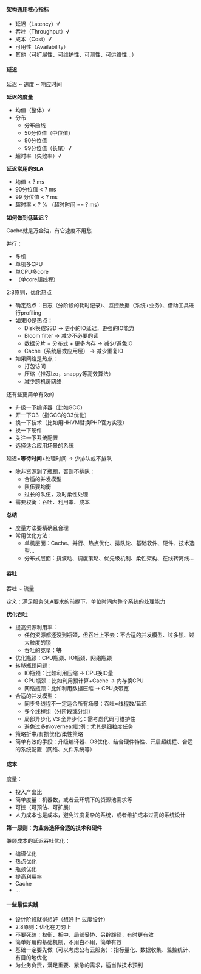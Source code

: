 #### 架构通用核心指标

- 延迟（Latency）√
- 吞吐（Throughput）√
- 成本（Cost）√
- 可用性（Availability）
- 其他（可扩展性、可维护性、可测性、可运维性...）

#### 延迟

延迟 ~ 速度 ~ 响应时间

**延迟的度量**

- 均值（整体）√
- 分布
	- 分布曲线
	- 50分位值（中位值）
	- 90分位值
	- 99分位值（长尾）√
- 超时率（失败率）√

**延迟常用的SLA**

- 均值 < ? ms
- 90分位值 < ? ms
- 99 分位值 < ? ms
- 超时率 < ? % （超时时间 == ? ms）

**如何做到低延迟？**

Cache就是万金油，有它速度不用愁

并行：

- 多机
- 单机多CPU
- 单CPU多core
- （单core超线程）

2:8原则，优化热点

- 确定热点：日志（分阶段的耗时记录）、监控数据（系统+业务）、借助工具进行profiling
- 如果IO是热点：
	- Disk换成SSD -> 更小的IO延迟，更强的IO能力
	- Bloom filter -> 减少不必要的读
	- 数据分片 + 分布式 + 更多内存 -> 减少/避免IO
	- Cache（系统层或应用层） -> 减少重复IO
- 如果网络是热点：
	- 打包访问
	- 压缩（推荐lzo，snappy等高效算法）
	- 减少跨机房网络

还有些更简单有效的

- 升级一下编译器（比如GCC）
- 开一下O3（指GCC的O3优化）
- 换一下技术（比如用HHVM替换PHP官方实现）
- 换一下硬件
- 关注一下系统配置
- 选择适合应用场景的系统

延迟=**等待时间**+处理时间 -> 少排队或不排队 

- 除非资源到了瓶颈，否则不排队：
	- 合适的并发模型
	- 队伍要均衡
	- 过长的队伍，及时柔性处理
- 需要权衡：吞吐、利用率、成本

**总结**

- 度量方法要精确且合理
- 常用优化方法：
	- 单机层面：Cache、并行、热点优化、排队论、基础软件、硬件、技术选型...
	- 分布式层面：抗波动、调度策略、优先级机制、柔性架构、在线转离线...

#### 吞吐

吞吐 ~ 流量

定义：满足服务SLA要求的前提下，单位时间内整个系统的处理能力

**优化吞吐**

- 提高资源利用率：
	- 任何资源都还没到瓶颈，但吞吐上不去：不合适的并发模型、过多锁、过大粒度的锁
	- 吞吐的克星：**等**
- 优化瓶颈：CPU瓶颈、IO瓶颈、网络瓶颈
- 转移瓶颈问题：
	- IO瓶颈：比如利用压缩 -> CPU换IO量
	- CPU瓶颈：比如利用预计算+Cache -> 内存换CPU
	- 网络瓶颈：比如利用数据压缩 -> CPU换带宽
- 合适的并发模型：
	- 同步多线程不一定适合所有场景：吞吐=线程数/延迟
	- 多个线程组（分阶段或分组）
	- 局部异步化 VS 全异步化：需考虑代码可维护性
	- 避免过多的overhead比例：尤其是细粒度任务
- 策略折中/有损优化/柔性策略
- 简单有效的手段：升级编译器、O3优化、结合硬件特性、开启超线程、合适的系统配置（网络、文件系统等）

#### 成本

度量：

- 投入产出比
- 简单度量：机器数，或者云环境下的资源池需求等
- 可控（可预估、可扩展）
- 人力成本也是成本，避免过度复杂的系统，或者维护成本过高的系统设计

**第一原则：为业务选择合适的技术和硬件**

兼顾成本的延迟吞吐优化：

- 编译优化
- 热点优化
- 瓶颈优化
- 提高利用率
- Cache
- ...

#### 一些最佳实践

- 设计阶段就得想好（想好 != 过度设计）
- 2:8原则：优化在刀刃上
- 不要死磕：权衡、折中、局部妥协、另辟蹊径，有时更有效
- 简单好用的基础机制，不用白不用，简单有效
- 基础一定要先做（可以考虑公有云服务）：指标量化、数据收集、监控统计、有目的地优化
- 为业务负责，满足重要、紧急的需求，适当做技术预判